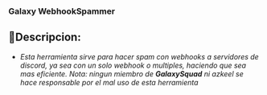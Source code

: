### Galaxy WebhookSpammer
## 🔗Descripcion: 
- _Esta herramienta sirve para hacer spam con webhooks  a servidores de discord, ya sea con un solo webhook o multiples, haciendo que sea mas eficiente. *Nota*: ningun miembro de **GalaxySquad** ni azkeel se hace responsable por el mal uso de esta herramienta_
